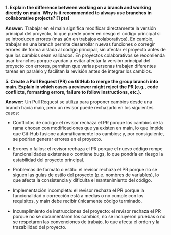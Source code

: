 **1. Explain the difference between working on a branch and working directly on main. Why is it recommended to always use branches in collaborative projects? \[1 pts]**



**Answer:** Trabajar en el main significa modificar directamente la versión principal del proyecto, lo que puede poner en riesgo el código principal si se introducen errores (mas aún en trabajos colaborativos). En cambio, trabajar en una branch permite desarrollar nuevas funciones o corregir errores de forma aislada al código principal, sin afectar el proyecto antes de que los cambios sean validados. En proyectos colaborativos se recomienda usar branches porque ayudan a evitar afectar la versión principal del proyecto con errores, permiten que varias personas trabajen diferentes tareas en paralelo y facilitan la revisión antes de integrar los cambios.





**5. Create a Pull Request (PR) on GitHub to merge the group branch into main. Explain in which cases a reviewer might reject the PR (e.g., code conflicts, formatting errors, failure to follow instructions, etc.).**



**Answer:** Un Pull Request se utiliza para proponer cambios desde una branch hacia main, pero un revisor puede rechazarlo en los siguientes casos:



* Conflictos de código: el revisor rechaza el PR porque los cambios de la rama chocan con modificaciones que ya existen en main, lo que impide que Git-Hub fusione automáticamente los cambios; y, por consiguiente, se podrían generar errores en el proyecto.



* Errores o fallos: el revisor rechaza el PR porque el nuevo código rompe funcionalidades existentes o contiene bugs, lo que pondría en riesgo la estabilidad del proyecto principal.



* Problemas de formato o estilo: el revisor rechaza el PR porque no se siguen las guías de estilo del proyecto (p.e. nombres de variables), lo que afecta la consistencia y dificulta el mantenimiento del código.



* Implementación incompleta: el revisor rechaza el PR porque la funcionalidad o corrección está a medias o no cumple con los requisitos, y main debe recibir únicamente código terminado.



* Incumplimiento de instrucciones del proyecto: el revisor rechaza el PR porque no se documentaron los cambios, no se incluyeron pruebas o no se respetaron las convenciones de trabajo, lo que afecta el orden y la trazabilidad del proyecto.
